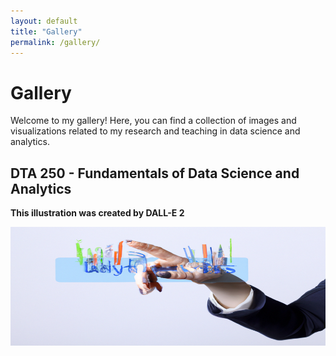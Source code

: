 ```yaml
---
layout: default
title: "Gallery"
permalink: /gallery/
---
```


# Gallery
Welcome to my gallery! Here, you can find a collection of images and visualizations related to my research and teaching in data science and analytics.

## DTA 250 - Fundamentals of Data Science and Analytics
**This illustration was created by DALL-E 2**

![fall23](https://github.com/jjasser87/jjasser87.github.io/blob/main/_imgs/_ai_illustrations/_dta250/fall23.png?raw=true)